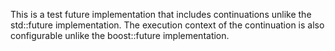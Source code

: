 This is a test future implementation that includes continuations unlike the std::future implementation.
The execution context of the continuation is also configurable unlike the boost::future implementation.
